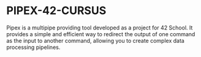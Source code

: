 # PIPEX-42-CURSUS
Pipex is a multipipe providing tool developed as a project for 42 School. It provides a simple and efficient way to redirect the output of one command as the input to another command, allowing you to create complex data processing pipelines.
